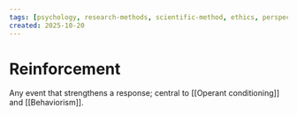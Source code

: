 ```yaml
---
tags: [psychology, research-methods, scientific-method, ethics, perspectives]
created: 2025-10-20
---
```

# Reinforcement

Any event that strengthens a response; central to [[Operant conditioning]] and [[Behaviorism]].
